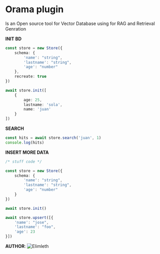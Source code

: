 # Orama plugin

Is an Open source tool for Vector Database using for RAG and Retrieval Genration


__INIT BD__

```ts
const store = new Store({
    schema: {
        'name': "string",
        'lastname': "string",
        'age': "number"
    },
    recreate: true
})

await store.init([
    {
        age: 25,
        lastname: 'sola',
        name: 'juan'
    }
])

```

__SEARCH__

```ts
const hits = await store.search('juan', 1)
console.log(hits)

```

__INSERT MORE DATA__

```ts
/* stuff code */

const store = new Store({
    schema: {
        'name': "string",
        'lastname': "string",
        'age': "number"
    }
})

await store.init()

await store.upsert([{
    'name': "jose",
    'lastname': "foo",
    'age': 23
}])
```

__AUTHOR__: ![Elimleth](https://github.com/elimeleth)